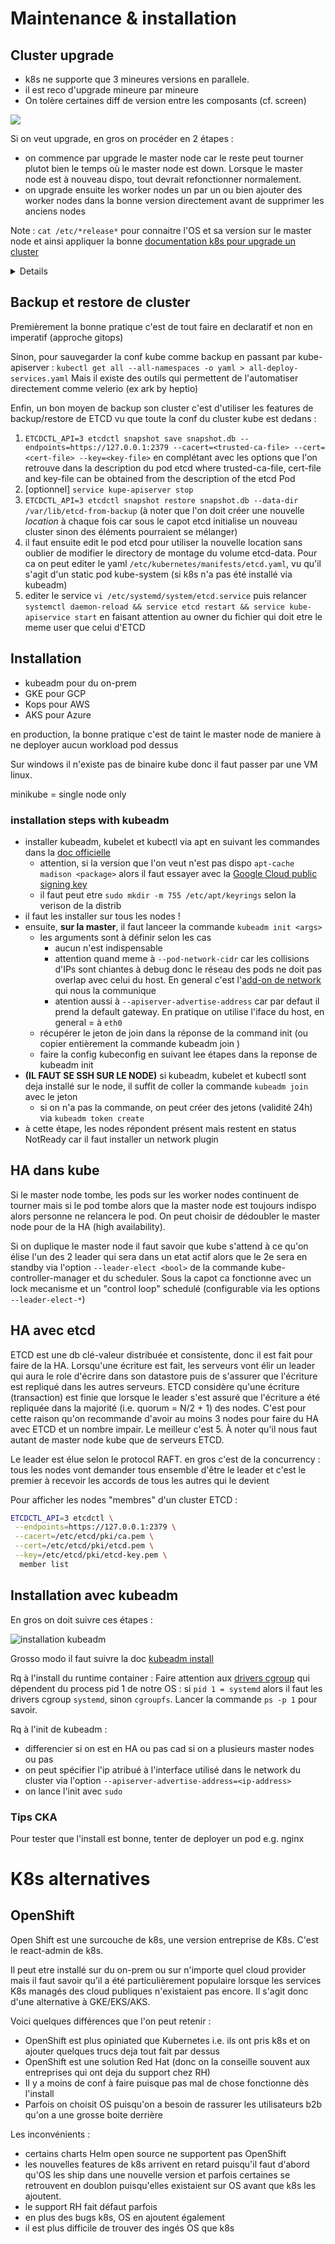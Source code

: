 # Maintenance & installation

## Cluster upgrade

* k8s ne supporte que 3 mineures versions en parallele.
* il est reco d'upgrade mineure par mineure
* On tolère certaines diff de version entre les composants (cf. screen)

![](./images/components_versions.png)

Si on veut upgrade, en gros on procéder en 2 étapes :
* on commence par upgrade le master node car le reste peut tourner plutot bien le temps où le master node est down. Lorsque le master node est à nouveau dispo, tout devrait refonctionner normalement.
* on upgrade ensuite les worker nodes un par un ou bien ajouter des worker nodes dans la bonne version directement avant de supprimer les anciens nodes

Note : `cat /etc/*release*` pour connaitre l'OS et sa version sur le master node et ainsi appliquer la bonne [documentation k8s pour upgrade un cluster](https://kubernetes.io/docs/tasks/administer-cluster/kubeadm/upgrading-linux-nodes/)

<details>

Plus précisément, si on a kubeadm on peut suivre ces étapes. 
Sur le master node :
* drain le master node `k drain <controlplane> --ignore-daemonsets`
* `kubeadm upgrade plan` pour voir les infos d'upgrade possible.
  * si la version de kubeadm n'est pas assez récente pour pouvoir install la version qu'on veut => installer la verison qu'on veut de `kubeadm` via `apt`
  * `kubeadm version` puis relancer `kubeadm upgrade plan` pour vérifier
* lancer `kubeadm upgrade apply v1.xx.x` qui devrait nous repondre un success à la fin
* il faut ensuite updgrade kubelet et kubectl via apt grace [aux commandes dans la documentation officielle](https://kubernetes.io/docs/tasks/administer-cluster/kubeadm/kubeadm-upgrade/#upgrade-kubelet-and-kubectl)
* on décordon enfin pour que le node redevienne schedulable `k uncordon controlplane`
* `k get node` pour vérifier la version installée

Sur les worker nodes (mais aussi les autres nodes control plane) la manip est similaire sauf que upgrade plan n'est pas utile et la version n'est pas explicite :
* on drain le node (p ex via le master node) `kubectl drain node-a`
* **on doit se ssh sur le node**
* vérifier que la version de kubeadm est la meme que pour le master node sinon l'installer de la meme maniere
* `kubeadm upgrade node` directement (si pas de log d'erreor c'est ok)
* installer les bonnes versions de kubelet et kubectl (meme manip que pour la master)
* enfin on "décordonne" le node
* `k get node` pour vérifier

à tester : `kubeadm upgrade node config --kubelet-version v1.xx.x && systemctl restart kubelet` cette commande permettrait d'install automatiquement kubelet à la fin

Rq : Pour savoir quelle version choisir pour l'upgrade :
```sh
apt update
apt-cache madison kubeadm
```
sachant que pour etre sûr de savoir quelle distrib est installée sur nos host faire un `cat /etc/*release*`

Quand on install les packages kube (kubeadm, kubelet, kubectl), en general on pin leur version via la commande `sudo apt-mark hold kubelet kubeadm kubectl`

</details>

## Backup et restore de cluster

Premièrement la bonne pratique c'est de tout faire en declaratif et non en imperatif (approche gitops)

Sinon, pour sauvegarder la conf kube comme backup en passant par kube-apiserver :
`kubectl get all --all-namespaces -o yaml > all-deploy-services.yaml`
Mais il existe des outils qui permettent de l'automatiser directement comme velerio (ex ark by heptio)

Enfin, un bon moyen de backup son cluster c'est d'utiliser les features de backup/restore de ETCD vu que toute la conf du cluster kube est dedans :

1. `ETCDCTL_API=3 etcdctl snapshot save snapshot.db --endpoints=https://127.0.0.1:2379 --cacert=<trusted-ca-file> --cert=<cert-file> --key=<key-file>` en complétant avec les options que l'on retrouve dans la description du pod etcd
where trusted-ca-file, cert-file and key-file can be obtained from the description of the etcd Pod
2. [optionnel] `service kupe-apiserver stop`
3. `ETCDCTL_API=3 etcdctl snapshot restore snapshot.db --data-dir /var/lib/etcd-from-backup` (à noter que l'on doit créer une nouvelle _location_ à chaque fois car sous le capot etcd initialise un nouveau cluster sinon des éléments pourraient se mélanger)
4. il faut ensuite edit le pod etcd pour utiliser la nouvelle location sans oublier de modifier le directory de montage du volume etcd-data. Pour ca on peut editer le yaml `/etc/kubernetes/manifests/etcd.yaml`, vu qu'il s'agit d'un static pod kube-system 
(si k8s n'a pas été installé via kubeadm)
4.  editer le service `vi /etc/systemd/system/etcd.service` puis relancer `systemctl daemon-reload && service etcd restart && service kube-apiservice start` en faisant attention au owner du fichier qui doit etre le meme user que celui d'ETCD

## Installation

* kubeadm pour du on-prem
* GKE pour GCP
* Kops pour AWS
* AKS pour Azure

en production, la bonne pratique c'est de taint le master node de maniere à ne deployer aucun workload pod dessus

Sur windows il n'existe pas de binaire kube donc il faut passer par une VM linux.

minikube = single node only

### installation steps with kubeadm

* installer kubeadm, kubelet et kubectl via apt en suivant les commandes dans la [doc officielle](https://kubernetes.io/docs/setup/production-environment/tools/kubeadm/install-kubeadm)
  * attention, si la version que l'on veut n'est pas dispo `apt-cache madison <package>` alors il faut essayer avec la [Google Cloud public signing key](https://kubernetes.io/docs/setup/production-environment/tools/kubeadm/install-kubeadm/#dpkg-google-package-repo)
  * il faut peut etre `sudo mkdir -m 755 /etc/apt/keyrings` selon la verison de la distrib
* il faut les installer sur tous les nodes !
* ensuite, **sur la master**, il faut lanceer la commande `kubeadm init <args>`
  * les arguments sont à définir selon les cas
    * aucun n'est indispensable
    * attention quand meme à `--pod-network-cidr` car les collisions d'IPs sont chiantes à debug donc le réseau des pods ne doit pas overlap avec celui du host. En general c'est l'[add-on de network](https://kubernetes.io/docs/concepts/cluster-administration/addons/) qui nous la communique
    * atention aussi à `--apiserver-advertise-address` car par defaut il prend la default gateway. En pratique on utilise l'iface du host, en general = à `eth0`
  * récupérer le jeton de join dans la réponse de la command init (ou copier entièrement la commande kubeadm join <args>)
  * faire la config kubeconfig en suivant lee étapes dans la reponse de kubeadm init
* **(IL FAUT SE SSH SUR LE NODE)** si kubeadm, kubelet et kubectl sont deja installé sur le node, il suffit de coller la commande `kubeadm join` avec le jeton
  * si on n'a pas la commande, on peut créer des jetons (validité 24h) via `kubeadm token create`
* à cette étape, les nodes répondent présent mais restent en status NotReady car il faut installer un network plugin

## HA dans kube

Si le master node tombe, les pods sur les worker nodes continuent de tourner mais si le pod tombe alors que la master node est toujours indispo alors personne ne relancera le pod. On peut choisir de dédoubler le master node pour de la HA (high availability).

Si on duplique le master node il faut savoir que kube s'attend à ce qu'on élise l'un des 2 leader qui sera dans un etat actif alors que le 2e sera en standby via l'option `--leader-elect <bool>` de la commande kube-controller-manager et du scheduler. Sous la capot ca fonctionne avec un lock mecanisme et un "control loop" schedulé (configurable via les options `--leader-elect-*`)

## HA avec etcd

ETCD est une db clé-valeur distribuée et consistente, donc il est fait pour faire de la HA. Lorsqu'une écriture est fait, les serveurs vont élir un leader qui aura le role d'écrire dans son datastore puis de s'assurer que l'écriture est repliqué dans les autres serveurs. ETCD considère qu'une écriture (transaction) est finie que lorsque le leader s'est assuré que l'écriture a été repliquée dans la majorité (i.e. quorum = N/2 + 1) des nodes. C'est pour cette raison qu'on recommande d'avoir au moins 3 nodes pour faire du HA avec ETCD et un nombre impair. Le meilleur c'est 5. À noter qu'il nous faut autant de master node kube que de serveurs ETCD.

Le leader est élue selon le protocol RAFT. en gros c'est de la concurrency : tous les nodes vont demander tous ensemble d'être le leader et c'est le premier à recevoir les accords de tous les autres qui le devient

Pour afficher les nodes "membres" d'un cluster ETCD :
```sh
ETCDCTL_API=3 etcdctl \
 --endpoints=https://127.0.0.1:2379 \
 --cacert=/etc/etcd/pki/ca.pem \
 --cert=/etc/etcd/pki/etcd.pem \
 --key=/etc/etcd/pki/etcd-key.pem \
  member list
```

## Installation avec kubeadm

En gros on doit suivre ces étapes :

![installation kubeadm](./images/steps-installation-kubeadm.png)

Grosso modo il faut suivre la doc [kubeadm install](https://kubernetes.io/docs/setup/production-environment/tools/kubeadm/install-kubeadm/)

Rq à l'install du runtime container :
Faire attention aux [drivers cgroup](https://kubernetes.io/docs/setup/production-environment/container-runtimes/#cgroup-drivers) qui dépendent du process pid 1 de notre OS : si `pid 1 = systemd` alors il faut les drivers cgroup `systemd`, sinon `cgroupfs`. Lancer la commande `ps -p 1` pour savoir.

Rq à l'init de kubeadm :
* differencier si on est en HA ou pas cad si on a plusieurs master nodes ou pas
* on peut spécifier l'ip atribué à l'interface utilisé dans le network du cluster via l'option `--apiserver-advertise-address=<ip-address>`
* on lance l'init avec `sudo`

### Tips CKA

Pour tester que l'install est bonne, tenter de deployer un pod e.g. nginx


# K8s alternatives

## OpenShift

Open Shift est une surcouche de k8s, une version entreprise de K8s. C'est le react-admin de k8s.

Il peut etre installé sur du on-prem ou sur n'importe quel cloud provider mais il faut savoir qu'il a été particulièrement populaire lorsque les services K8s managés des cloud publiques n'existaient pas encore. Il s'agit donc d'une alternative à GKE/EKS/AKS.

Voici quelques différences que l'on peut retenir :
* OpenShift est plus opiniated que Kubernetes i.e. ils ont pris k8s et on ajouter quelques trucs deja tout fait par dessus
* OpenShift est une solution Red Hat (donc on la conseille souvent aux entreprises qui ont deja du support chez RH)
* Il y a moins de conf à faire puisque pas mal de chose fonctionne dès l'install
* Parfois on choisit OS puisqu'on a besoin de rassurer les utilisateurs b2b qu'on a une grosse boite derrière

Les inconvénients :
* certains charts Helm open source ne supportent pas OpenShift
* les nouvelles features de k8s arrivent en retard puisqu'il faut d'abord qu'OS les ship dans une nouvelle version et parfois certaines se retrouvent en doublon puisqu'elles existaient sur OS avant que k8s les ajoutent.
* le support RH fait défaut parfois
* en plus des bugs k8s, OS en ajoutent également
* il est plus difficile de trouver des ingés OS que k8s
